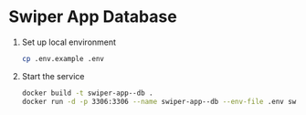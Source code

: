 # Swiper App Database

1. Set up local environment

   ```bash
   cp .env.example .env
   ```

2. Start the service

   ```bash
   docker build -t swiper-app--db .
   docker run -d -p 3306:3306 --name swiper-app--db --env-file .env swiper-app--db
   ```
